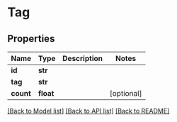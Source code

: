 # Tag

## Properties
Name | Type | Description | Notes
------------ | ------------- | ------------- | -------------
**id** | **str** |  | 
**tag** | **str** |  | 
**count** | **float** |  | [optional] 

[[Back to Model list]](../README.md#documentation-for-models) [[Back to API list]](../README.md#documentation-for-api-endpoints) [[Back to README]](../README.md)

